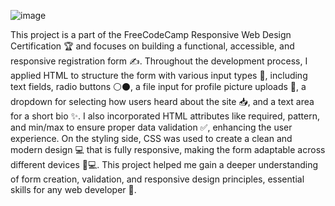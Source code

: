 ![image](https://github.com/user-attachments/assets/a3208a3b-b69c-4dd4-8cfd-25fe611e6ab1)

This project is a part of the FreeCodeCamp Responsive Web Design Certification 🏆 and focuses on building a functional, accessible, and responsive registration form ✍️. Throughout the development process, I applied HTML to structure the form with various input types 📝, including text fields, radio buttons ⚪️⚫️, a file input for profile picture uploads 📸, a dropdown for selecting how users heard about the site 📥, and a text area for a short bio ✨. I also incorporated HTML attributes like required, pattern, and min/max to ensure proper data validation ✅, enhancing the user experience. On the styling side, CSS was used to create a clean and modern design 💻 that is fully responsive, making the form adaptable across different devices 📱💻. This project helped me gain a deeper understanding of form creation, validation, and responsive design principles, essential skills for any web developer 🚀.

